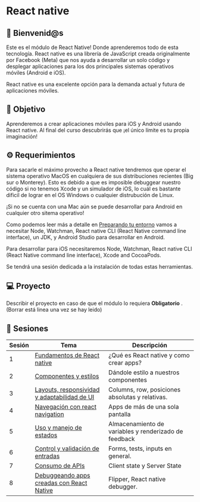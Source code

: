 # React native

## :wave: Bienvenid@s

Este es el módulo de React Native! Donde aprenderemos todo de esta tecnología.
React native es una librería de JavaScript creada originalmente por Facebook (Meta) que nos ayuda a desarrollar un solo código y desplegar aplicaciones para los dos principales sistemas operativos móviles (Android e iOS).

React native es una excelente opción para la demanda actual y futura de aplicaciones móviles.

## :dart: Objetivo

Aprenderemos a crear aplicaciones móviles para iOS y Android usando React native. Al final del curso descubrirás que ¡el único límite es tu propia imaginación!

## :gear: Requerimientos

Para sacarle el máximo provecho a React native tendremos que operar el sistema operativo MacOS en cualquiera de sus distribuciones recientes (Big sur o Monterey). Esto es debido a que es imposible debuggear nuestro código si no tenemos Xcode y un simulador de iOS, lo cuál es bastante dificil de lograr en el OS Windows o cualquier distrubución de Linux.

¡Si no se cuenta con una Mac aún se puede desarrollar para Android en cualquier otro sitema operativo!

Como podemos leer más a detalle en [Preparando tu entorno](https://reactnative.dev/docs/environment-setup) vamos a necesitar Node, Watchman, React native CLI (React Native command line interface), un JDK, y Android Studio para desarrollar en Android.

Para desarrollar para iOS necesitaremos Node, Watchman, React native CLI (React Native command line interface), Xcode and CocoaPods.

Se tendrá una sesión dedicada a la instalación de todas estas herramientas.

## 💻 Proyecto

Describir el proyecto en caso de que el módulo lo requiera **Obligatorio** .  (Borrar está linea una vez se hay leido)

## :bookmark_tabs: Sesiones 

| Sesión | Tema                                                         | Descripción                                           |
|--------|--------------------------------------------------------------|-------------------------------------------------------|
|    1   | [Fundamentos de React native](./Sesion-01)                   | ¿Qué es React native y como crear apps?               |
|    2   | [Componentes y estilos](./Sesion-02)                         | Dándole estilo a nuestros componentes                 |
|    3   | [Layouts, responsividad y adaptabilidad de UI](./Sesion-03)  | Columns, row, posiciones absolutas y relativas.       |
|    4   | [Navegación con react navigation](./Sesion-04)               | Apps de más de una sola pantalla                      |
|    5   | [Uso y manejo de estados](./Sesion-05)                       | Almacenamiento de variables y renderizado de feedback |
|    6   | [Control y validación de entradas](./Sesion-06)              | Forms, tests, inputs en general.                      |
|    7   | [Consumo de APIs](./Sesion-07)                               | Client state y Server State                           |
|    8   | [Debuggeando apps creadas con React Native](./Sesion-08)     | Flipper, React native debugger.                       |